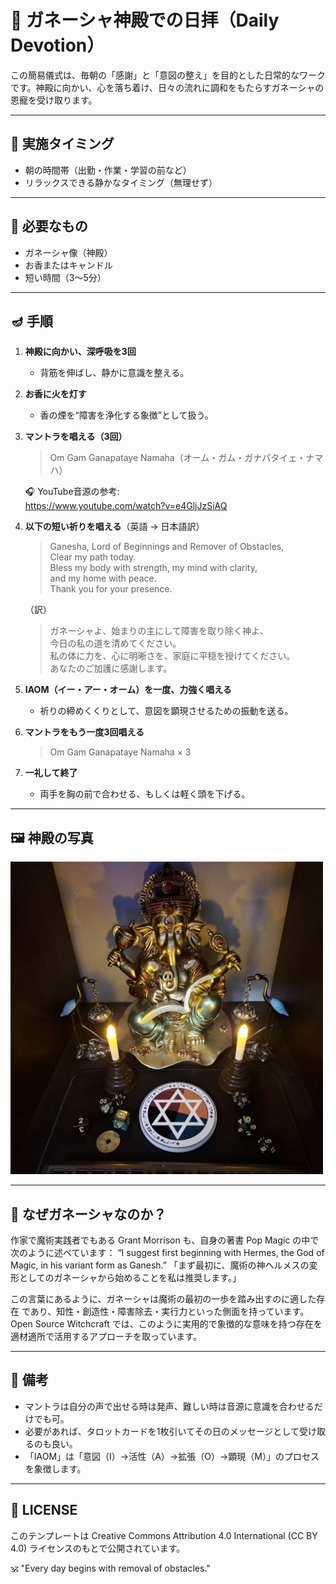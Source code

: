 # 🙏 ガネーシャ神殿での日拝（Daily Devotion）

この簡易儀式は、毎朝の「感謝」と「意図の整え」を目的とした日常的なワークです。神殿に向かい、心を落ち着け、日々の流れに調和をもたらすガネーシャの恩寵を受け取ります。

---

## 🌄 実施タイミング
- 朝の時間帯（出勤・作業・学習の前など）
- リラックスできる静かなタイミング（無理せず）

---

## 🔧 必要なもの
- ガネーシャ像（神殿）
- お香またはキャンドル
- 短い時間（3〜5分）

---

## 🪔 手順

1. **神殿に向かい、深呼吸を3回**
   - 背筋を伸ばし、静かに意識を整える。

2. **お香に火を灯す**
   - 香の煙を“障害を浄化する象徴”として扱う。

3. **マントラを唱える（3回）**
   > Om Gam Ganapataye Namaha（オーム・ガム・ガナパタイェ・ナマハ）

   🎧 YouTube音源の参考:  
   https://www.youtube.com/watch?v=e4GljJzSiAQ

4. **以下の短い祈りを唱える**（英語 → 日本語訳）

   > Ganesha, Lord of Beginnings and Remover of Obstacles,  
   > Clear my path today.  
   > Bless my body with strength, my mind with clarity,  
   > and my home with peace.  
   > Thank you for your presence.

   （訳）  
   > ガネーシャよ、始まりの主にして障害を取り除く神よ、  
   > 今日の私の道を清めてください。  
   > 私の体に力を、心に明晰さを、家庭に平穏を授けてください。  
   > あなたのご加護に感謝します。

5. **IAOM（イー・アー・オーム）を一度、力強く唱える**
   - 祈りの締めくくりとして、意図を顕現させるための振動を送る。

6. **マントラをもう一度3回唱える**
   > Om Gam Ganapataye Namaha × 3

7. **一礼して終了**
   - 両手を胸の前で合わせる、もしくは軽く頭を下げる。

---

## 🖼️ 神殿の写真

<img src="Ganesha_bookshelf_temple.jpeg" width="500">

---

## 🐘 なぜガネーシャなのか？

作家で魔術実践者でもある Grant Morrison も、自身の著書 Pop Magic の中で次のように述べています：
“I suggest first beginning with Hermes, the God of Magic, in his variant form as Ganesh.”
「まず最初に、魔術の神ヘルメスの変形としてのガネーシャから始めることを私は推奨します。」

この言葉にあるように、ガネーシャは魔術の最初の一歩を踏み出すのに適した存在 であり、知性・創造性・障害除去・実行力といった側面を持っています。
Open Source Witchcraft では、このように実用的で象徴的な意味を持つ存在を適材適所で活用するアプローチを取っています。

---

## 📌 備考
- マントラは自分の声で出せる時は発声、難しい時は音源に意識を合わせるだけでも可。
- 必要があれば、タロットカードを1枚引いてその日のメッセージとして受け取るのも良い。
- 「IAOM」は「意図（I）→活性（A）→拡張（O）→顕現（M）」のプロセスを象徴します。

---

## 📘 LICENSE
このテンプレートは Creative Commons Attribution 4.0 International (CC BY 4.0) ライセンスのもとで公開されています。

🕉️ "Every day begins with removal of obstacles."
